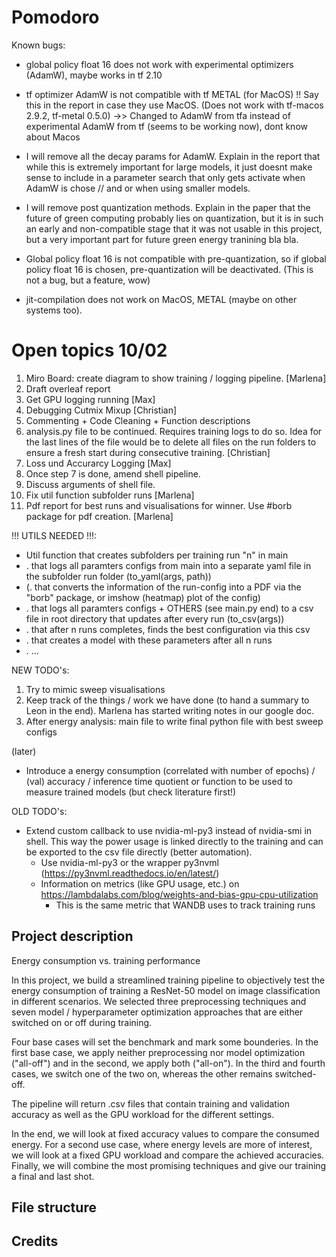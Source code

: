 # Pomodoro

Known bugs:
- global policy float 16 does not work with experimental optimizers (AdamW), maybe works in tf 2.10
- tf optimizer AdamW is not compatible with tf METAL (for MacOS) !! Say this in the report in case they use MacOS. (Does not work with tf-macos 2.9.2, tf-metal 0.5.0)
->> Changed to AdamW from tfa instead of experimental AdamW from tf (seems to be working now), dont know about Macos

- I will remove all the decay params for AdamW. Explain in the report that while this is extremely important for large models, it just doesnt make sense to include in a parameter search that only gets activate when AdamW is chose // and or when using smaller models.
- I will remove post quantization methods. Explain in the paper that the future of green computing probably lies on quantization, but it is in such an early and non-compatible stage that it was not usable in this project, but a very important part for future green energy tranining bla bla.

- Global policy float 16 is not compatible with pre-quantization, so if global policy float 16 is chosen, pre-quantization will be deactivated. (This is not a bug, but a feature, wow)

- jit-compilation does not work on MacOS, METAL (maybe on other systems too).

Open topics 10/02
=================
1. Miro Board: create diagram to show training / logging pipeline. [Marlena]
2. Draft overleaf report
3. Get GPU logging running [Max]
4. Debugging Cutmix Mixup [Christian]
5. Commenting + Code Cleaning + Function descriptions
6. analysis.py file to be continued. Requires training logs to do so. Idea for the last lines of the file would be to delete all files on the run folders to ensure a fresh start during consecutive training. [Christian]
7. Loss und Accurarcy Logging [Max]
8. Once step 7 is done, amend shell pipeline.
9. Discuss arguments of shell file.
10. Fix util function subfolder runs [Marlena]
11. Pdf report for best runs and visualisations for winner. Use #borb package for pdf creation. [Marlena]





!!! UTILS NEEDED !!!:
- Util function that creates subfolders per training run "n" in main
- . that logs all paramters configs from main into a separate yaml file in the subfolder run folder (to_yaml(args, path))
- (. that converts the information of the run-config into a PDF via the "borb" package, or imshow (heatmap) plot of the config)
- . that logs all paramters configs + OTHERS (see main.py end) to a csv file in root directory that updates after every run (to_csv(args))
- . that after n runs completes, finds the best configuration via this csv
- . that creates a model with these parameters after all n runs
- . ...

NEW TODO's:
1. Try to mimic sweep visualisations
2. Keep track of the things / work we have done (to hand a summary to Leon in the end). Marlena has started writing notes in our google doc.
3. After energy analysis: main file to write final python file with best sweep configs


(later) 
* Introduce a energy consumption (correlated with number of epochs) / (val) accuracy / inference time quotient or function to be used to measure trained models (but check literature first!)

OLD TODO's: 
* Extend custom callback to use nvidia-ml-py3 instead of nvidia-smi in shell. This way the power usage is linked directly to the training and can be exported to the csv file directly (better automation). 
  * Use nvidia-ml-py3 or the wrapper py3nvml (https://py3nvml.readthedocs.io/en/latest/)
  * Information on metrics (like GPU usage, etc.) on https://lambdalabs.com/blog/weights-and-bias-gpu-cpu-utilization
      * This is the same metric that WANDB uses to track training runs

## Project description

Energy consumption vs. training performance

In this project, we build a streamlined training pipeline to objectively test the energy consumption of training a ResNet-50 model on image classification in different scenarios. We selected three preprocessing techniques and seven model / hyperparameter optimization approaches that are either switched on or off during training.

Four base cases will set the benchmark and mark some bounderies. In the first base case, we apply neither preprocessing nor model optimization ("all-off") and in the second, we apply both ("all-on"). In the third and fourth cases, we switch one of the two on, whereas the other remains switched-off.

The pipeline will return .csv files that contain training and validation accuracy as well as the GPU workload for the different settings.

In the end, we will look at fixed accuracy values to compare the consumed energy. For a second use case, where energy levels are more of interest, we will look at a fixed GPU workload and compare the achieved accuracies. Finally, we will combine the most promising techniques and give our training a final and last shot.

## File structure

## Credits
